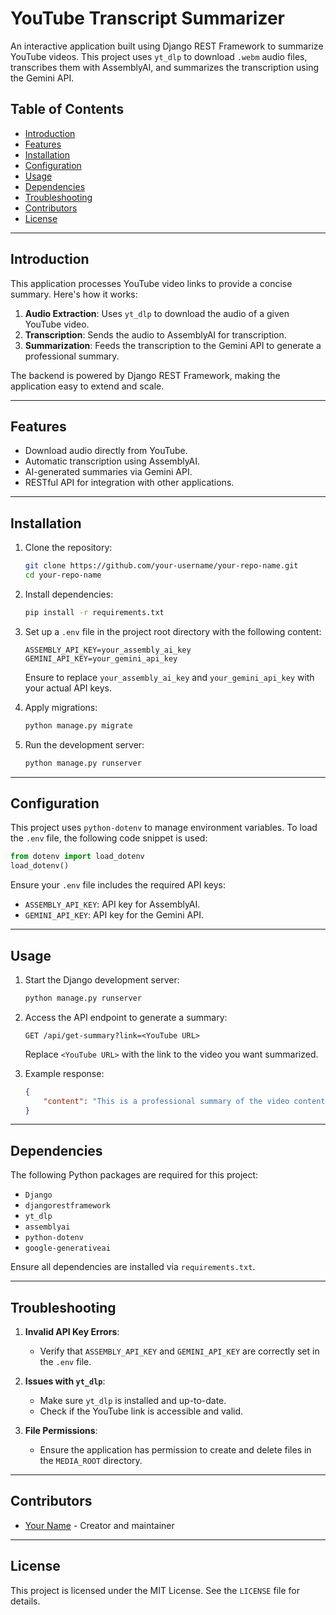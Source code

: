 
# YouTube Transcript Summarizer

An interactive application built using Django REST Framework to summarize YouTube videos. This project uses `yt_dlp` to download `.webm` audio files, transcribes them with AssemblyAI, and summarizes the transcription using the Gemini API.

## Table of Contents
- [Introduction](#introduction)
- [Features](#features)
- [Installation](#installation)
- [Configuration](#configuration)
- [Usage](#usage)
- [Dependencies](#dependencies)
- [Troubleshooting](#troubleshooting)
- [Contributors](#contributors)
- [License](#license)

---

## Introduction

This application processes YouTube video links to provide a concise summary. Here's how it works:
1. **Audio Extraction**: Uses `yt_dlp` to download the audio of a given YouTube video.
2. **Transcription**: Sends the audio to AssemblyAI for transcription.
3. **Summarization**: Feeds the transcription to the Gemini API to generate a professional summary.

The backend is powered by Django REST Framework, making the application easy to extend and scale.

---

## Features
- Download audio directly from YouTube.
- Automatic transcription using AssemblyAI.
- AI-generated summaries via Gemini API.
- RESTful API for integration with other applications.

---

## Installation

1. Clone the repository:
   ```bash
   git clone https://github.com/your-username/your-repo-name.git
   cd your-repo-name
   ```

2. Install dependencies:
   ```bash
   pip install -r requirements.txt
   ```

3. Set up a `.env` file in the project root directory with the following content:
   ```env
   ASSEMBLY_API_KEY=your_assembly_ai_key
   GEMINI_API_KEY=your_gemini_api_key
   ```

   Ensure to replace `your_assembly_ai_key` and `your_gemini_api_key` with your actual API keys.

4. Apply migrations:
   ```bash
   python manage.py migrate
   ```

5. Run the development server:
   ```bash
   python manage.py runserver
   ```

---

## Configuration

This project uses `python-dotenv` to manage environment variables. To load the `.env` file, the following code snippet is used:

```python
from dotenv import load_dotenv
load_dotenv()
```

Ensure your `.env` file includes the required API keys:
- `ASSEMBLY_API_KEY`: API key for AssemblyAI.
- `GEMINI_API_KEY`: API key for the Gemini API.

---

## Usage

1. Start the Django development server:
   ```bash
   python manage.py runserver
   ```

2. Access the API endpoint to generate a summary:
   ```
   GET /api/get-summary?link=<YouTube URL>
   ```

   Replace `<YouTube URL>` with the link to the video you want summarized.

3. Example response:
   ```json
   {
       "content": "This is a professional summary of the video content."
   }
   ```

---

## Dependencies

The following Python packages are required for this project:
- `Django`
- `djangorestframework`
- `yt_dlp`
- `assemblyai`
- `python-dotenv`
- `google-generativeai`

Ensure all dependencies are installed via `requirements.txt`.

---

## Troubleshooting

1. **Invalid API Key Errors**:
   - Verify that `ASSEMBLY_API_KEY` and `GEMINI_API_KEY` are correctly set in the `.env` file.

2. **Issues with `yt_dlp`**:
   - Make sure `yt_dlp` is installed and up-to-date.
   - Check if the YouTube link is accessible and valid.

3. **File Permissions**:
   - Ensure the application has permission to create and delete files in the `MEDIA_ROOT` directory.

---

## Contributors

- [Your Name](https://github.com/your-username) - Creator and maintainer

---

## License

This project is licensed under the MIT License. See the `LICENSE` file for details.
